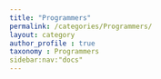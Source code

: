 ```yaml
---
title: "Programmers"
permalink: /categories/Programmers/
layout: category
author_profile : true
taxonomy : Programmers
sidebar:nav:"docs"
---
```




